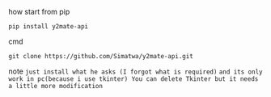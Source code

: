 how start
from pip
```
pip install y2mate-api
```
cmd
``` 
git clone https://github.com/Simatwa/y2mate-api.git
```

note
```just install what he asks (I forgot what is required)```
```and its only work in pc(because i use tkinter) You can delete Tkinter but it needs a little more modification```

